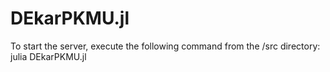 # DEkarPKMU.jl

To start the server, execute the following command from the /src directory:
julia DEkarPKMU.jl
